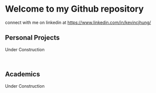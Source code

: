 <h1> Welcome to my Github repository </h1>

connect with me on linkedin at https://www.linkedin.com/in/kevincjhung/

<h2>Personal Projects</h2>
<p>Under Construction</p>        
<br>
<h2>Academics</h2>
<p>Under Construction</p>        
